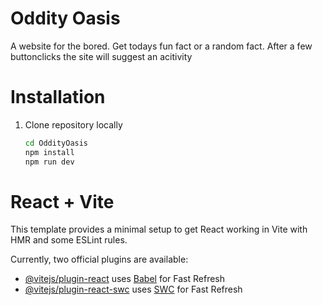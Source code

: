 # Oddity Oasis

A website for the bored. Get todays fun fact or a random fact. After a few buttonclicks the site will suggest an acitivity 

# Installation

1. Clone repository locally


   ```bash
   cd OddityOasis
   npm install
   npm run dev
   ```


# React + Vite

This template provides a minimal setup to get React working in Vite with HMR and some ESLint rules.

Currently, two official plugins are available:

- [@vitejs/plugin-react](https://github.com/vitejs/vite-plugin-react/blob/main/packages/plugin-react/README.md) uses [Babel](https://babeljs.io/) for Fast Refresh
- [@vitejs/plugin-react-swc](https://github.com/vitejs/vite-plugin-react-swc) uses [SWC](https://swc.rs/) for Fast Refresh
